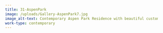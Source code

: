 ```yaml
---
title: 31-AspenPark
image: /uploads/Gallery-AspenPark7.jpg
image_alt-text: Contemporary Aspen Park Residence with beautiful custom woodwork and joinery from the floors up to the ceilings
work-type: contemporary
---
```

